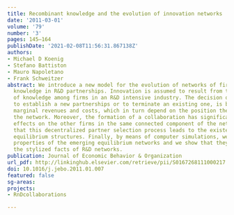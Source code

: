 ```yaml
---
title: Recombinant knowledge and the evolution of innovation networks
date: '2011-03-01'
volume: '79'
number: '3'
pages: 145–164
publishDate: '2021-02-08T11:56:31.867138Z'
authors:
- Michael D Koenig
- Stefano Battiston
- Mauro Napoletano
- Frank Schweitzer
abstract: We introduce a new model for the evolution of networks of firms exchanging
  knowledge in R&D partnerships. Innovation is assumed to result from the recombination
  of knowledge among firms in an R&D intensive industry. The decision of two firms
  to establish a new partnerships or to terminate an existing one, is based on their
  marginal revenues and costs, which in turn depend on the position they occupy in
  the network. Moreover, the formation of a collaboration has significant external
  effects on the other firms in the same connected component of the network. We show
  that this decentralized partner selection process leads to the existence of multiple
  equilibrium structures. Finally, by means of computer simulations, we study the
  properties of the emerging equilibrium networks and we show that they reproduce
  the stylized facts of R&D networks.
publication: Journal of Economic Behavior & Organization
url_pdf: http://linkinghub.elsevier.com/retrieve/pii/S0167268111000217
doi: 10.1016/j.jebo.2011.01.007
featured: false
sg-areas:
projects:
- RnDcollaborations

---
```

